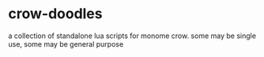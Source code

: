 # crow-doodles
a collection of standalone lua scripts for monome crow. some may be single use, some may be general purpose
